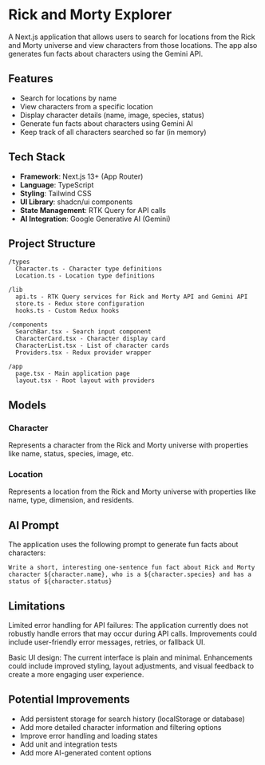 # Rick and Morty Explorer

A Next.js application that allows users to search for locations from the Rick and Morty universe and view characters from those locations. The app also generates fun facts about characters using the Gemini API.

## Features

- Search for locations by name
- View characters from a specific location
- Display character details (name, image, species, status)
- Generate fun facts about characters using Gemini AI
- Keep track of all characters searched so far (in memory)

## Tech Stack

- **Framework**: Next.js 13+ (App Router)
- **Language**: TypeScript
- **Styling**: Tailwind CSS
- **UI Library**: shadcn/ui components
- **State Management**: RTK Query for API calls
- **AI Integration**: Google Generative AI (Gemini)

## Project Structure

```
/types
  Character.ts - Character type definitions
  Location.ts - Location type definitions

/lib
  api.ts - RTK Query services for Rick and Morty API and Gemini API
  store.ts - Redux store configuration
  hooks.ts - Custom Redux hooks

/components
  SearchBar.tsx - Search input component
  CharacterCard.tsx - Character display card
  CharacterList.tsx - List of character cards
  Providers.tsx - Redux provider wrapper

/app
  page.tsx - Main application page
  layout.tsx - Root layout with providers
```

## Models

### Character
Represents a character from the Rick and Morty universe with properties like name, status, species, image, etc.

### Location
Represents a location from the Rick and Morty universe with properties like name, type, dimension, and residents.

## AI Prompt

The application uses the following prompt to generate fun facts about characters:

```
Write a short, interesting one-sentence fun fact about Rick and Morty character ${character.name}, who is a ${character.species} and has a status of ${character.status}
```

## Limitations

Limited error handling for API failures: The application currently does not robustly handle errors that may occur during API calls. Improvements could include user-friendly error messages, retries, or fallback UI.

Basic UI design: The current interface is plain and minimal. Enhancements could include improved styling, layout adjustments, and visual feedback to create a more engaging user experience.


## Potential Improvements

- Add persistent storage for search history (localStorage or database)
- Add more detailed character information and filtering options
- Improve error handling and loading states
- Add unit and integration tests
- Add more AI-generated content options
